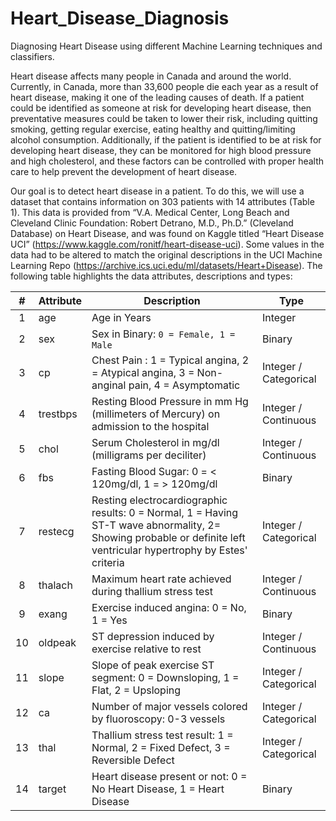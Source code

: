 # Heart_Disease_Diagnosis
Diagnosing Heart Disease using different Machine Learning techniques and classifiers.

Heart disease affects many people in Canada and around the world. Currently, in Canada, more than 33,600 people die each year as a result of heart disease, making it one of the leading causes of death. If a patient could be identified as someone at risk for developing heart disease, then preventative measures could be taken to lower their risk, including quitting smoking, getting regular exercise, eating healthy and quitting/limiting alcohol consumption. Additionally, if the patient is identified to be at risk for developing heart disease, they can be monitored for high blood pressure and high cholesterol, and these factors can be controlled with proper health care to help prevent the development of heart disease.  

Our goal is to detect heart disease in a patient. To do this, we will use a dataset that contains information on 303 patients with 14 attributes (Table 1). This data is provided from “V.A. Medical Center, Long Beach and Cleveland Clinic Foundation: Robert Detrano, M.D., Ph.D.” (Cleveland Database) on Heart Disease, and was found on Kaggle titled “Heart Disease UCI” (https://www.kaggle.com/ronitf/heart-disease-uci). Some values in the data had to be altered to match the original descriptions in the UCI Machine Learning Repo (https://archive.ics.uci.edu/ml/datasets/Heart+Disease). The following table highlights the data attributes, descriptions and types:

| #          | Attribute | Description                                                                                                                                                            | Type                  |
|:----------:|-----------|------------------------------------------------------------------------------------------------------------------------------------------------------------------------|-----------------------|
| 1          | age       | Age in Years                                                                                                                                                           | Integer               |
| 2          | sex       | Sex in Binary: `0 = Female, 1 = Male`                                                                                                                                  | Binary                |
| 3          | cp        | Chest Pain :  1 = Typical angina, 2 = Atypical angina, 3 = Non-anginal pain, 4 = Asymptomatic                                                                          | Integer / Categorical |
| 4          | trestbps  | Resting Blood Pressure in mm Hg (millimeters of Mercury) on admission to the hospital                                                                                  | Integer / Continuous  |
| 5          | chol      | Serum Cholesterol in mg/dl (milligrams per deciliter)                                                                                                                  | Integer / Continuous  |
| 6          | fbs       | Fasting Blood Sugar: 0 = < 120mg/dl, 1 = > 120mg/dl                                                                                                                    | Binary                |
| 7          | restecg   | Resting electrocardiographic results: 0 =  Normal, 1 =  Having ST-T wave abnormality,  2= Showing probable or definite left ventricular hypertrophy by Estes' criteria | Integer / Categorical |
| 8          | thalach   | Maximum heart rate achieved during thallium stress test                                                                                                                | Integer / Continuous  |
| 9          | exang     | Exercise induced angina: 0 = No, 1 = Yes                                                                                                                               | Binary                |
| 10         | oldpeak   | ST depression induced by exercise relative to rest                                                                                                                     | Integer / Continuous  |
| 11         | slope     | Slope of peak exercise ST segment: 0 = Downsloping, 1 = Flat, 2 = Upsloping                                                                                            | Integer / Categorical |
| 12         | ca        | Number of major vessels colored by fluoroscopy: 0-3 vessels                                                                                                            | Integer / Categorical |
| 13         | thal      | Thallium stress test result: 1 = Normal, 2 = Fixed Defect, 3 = Reversible Defect                                                                                       | Integer / Categorical |
| 14         | target    | Heart disease present or not: 0 = No Heart Disease, 1 = Heart Disease                                                                                                  | Binary                |
